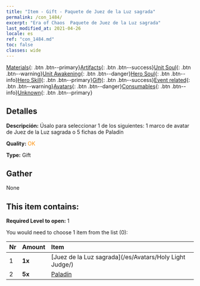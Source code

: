 ```yaml
---
title: "Item - Gift - Paquete de Juez de la Luz sagrada"
permalink: /con_1484/
excerpt: "Era of Chaos  Paquete de Juez de la Luz sagrada"
last_modified_at: 2021-04-26
locale: es
ref: "con_1484.md"
toc: false
classes: wide
---
```

 [Materials](/ItemsES/){: .btn .btn--primary}[Artifacts](/ItemsES/Artifacts/){: .btn .btn--success}[Unit Soul](/ItemsES/UnitSoul/){: .btn .btn--warning}[Unit Awakening](/ItemsES/UnitAwakening/){: .btn .btn--danger}[Hero Soul](/ItemsES/HeroSoul/){: .btn .btn--info}[Hero Skill](/ItemsES/HeroSkill/){: .btn .btn--primary}[Gift](/ItemsES/Gift/){: .btn .btn--success}[Event related](/ItemsES/Events/){: .btn .btn--warning}[Avatars](/ItemsES/Avatars/){: .btn .btn--danger}[Consumables](/ItemsES/Consumables/){: .btn .btn--info}[Unknown](/ItemsES/Unknown/){: .btn .btn--primary}

## Detalles
 **Descripción:** Úsalo para seleccionar 1 de los siguientes: 1 marco de avatar de Juez de la Luz sagrada o 5 fichas de Paladín

 **Quality:** <span style="color: #FF8C00">OK</span>

 **Type:** Gift

## Gather

  None

## This item contains:

 **Required Level to open:** 1

 You would need to choose 1 item from the list (0):

  | Nr | Amount |     Item    |
  |:---|:-------|:------------|
  | 1 |  **1x** | [Juez de la Luz sagrada](/es/Avatars/Holy Light Judge/) |  | 
  | 2 |  **5x** | [Paladín](/ItemsES/unt_197/) |  | 
